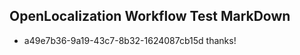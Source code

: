 ## OpenLocalization Workflow Test MarkDown
* a49e7b36-9a19-43c7-8b32-1624087cb15d thanks!

<!--HONumber=Aug16_HO4-->


